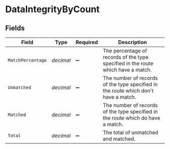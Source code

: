 # DataIntegrityByCount


## Fields

| Field                                                                              | Type                                                                               | Required                                                                           | Description                                                                        |
| ---------------------------------------------------------------------------------- | ---------------------------------------------------------------------------------- | ---------------------------------------------------------------------------------- | ---------------------------------------------------------------------------------- |
| `MatchPercentage`                                                                  | *decimal*                                                                          | :heavy_minus_sign:                                                                 | The percentage of records of the type specified in the route which have a match.   |
| `Unmatched`                                                                        | *decimal*                                                                          | :heavy_minus_sign:                                                                 | The number of records of the type specified in the route which don't have a match. |
| `Matched`                                                                          | *decimal*                                                                          | :heavy_minus_sign:                                                                 | The number of records of the type specified in the route which do have a match.    |
| `Total`                                                                            | *decimal*                                                                          | :heavy_minus_sign:                                                                 | The total of unmatched and matched.                                                |